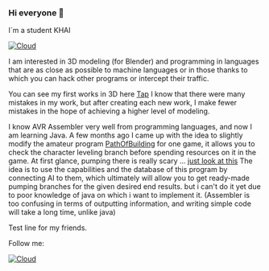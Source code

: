 ### Hi everyone  👋

I`m a student KHAI

[![Cloud](https://pllsll.com/assets/tmp/images/2020/logo/local2.jpg)](https://www.google.com/maps/place/%D0%A5%D0%90%D0%86/@50.0425969,36.2807422,16.5z/data=!4m5!3m4!1s0x4127a71defa94d93:0xf12218f38ef89cf5!8m2!3d50.041548!4d36.2826?hl=en)

I am interested in 3D modeling (for Blender) and programming in languages that are as close as possible to machine languages or in those thanks to which you can hack other programs or intercept their traffic. 

You can see my first works in 3D here [Tap](    )
I know that there were many mistakes in my work, but after creating each new work, I make fewer mistakes in the hope of achieving a higher level of modeling. 

I know AVR Assembler very well from programming languages, and now I am learning Java. A few months ago I came up with the idea to slightly modify the amateur program  [PathOfBuilding](https://github.com/PathOfBuildingCommunity/PathOfBuilding/releases) for one game, it allows you to check the character leveling branch before spending resources on it in the game. At first glance, pumping there is really scary ... [just look at this](https://static.wikia.nocookie.net/pathofexile_gamepedia/images/3/33/PoE-SkillTree-33.jpg/revision/latest/scale-to-width-down/2000?cb=20180718215014)
    The idea is to use the capabilities and the database of this program by connecting AI to them, which ultimately will allow you to get ready-made pumping branches for the given desired end results.
but i can't do it yet due to poor knowledge of java on which i want to implement it. (Assembler is too confusing in terms of outputting information, and writing simple code will take a long time, unlike java) 

Test line for my friends.

Follow me:

[![Cloud](https://img.shields.io/badge/Telegram-ffffff?style=for-the-badge&logo=telegram)]( https://t.me/KiraBerni  )



